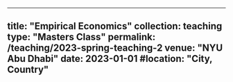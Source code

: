
---
title: "Empirical Economics"
collection: teaching
type: "Masters Class"
permalink: /teaching/2023-spring-teaching-2
venue: "NYU Abu Dhabi"
date: 2023-01-01
#location: "City, Country"
---
<!---
This is a description of a teaching experience. You can use markdown like any other post.

Heading 1
======

Heading 2
======

Heading 3
======
-->
